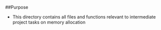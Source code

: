 ##Purpose
- This directory contains all files and functions relevant to intermediate project tasks on memory allocation
